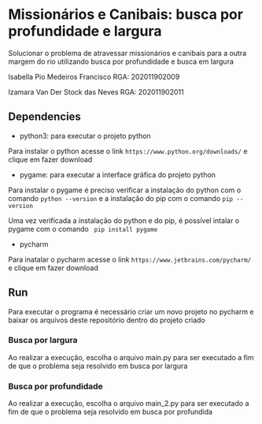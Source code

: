 # Missionários e Canibais: busca por profundidade e largura
Solucionar o problema de atravessar missionários e canibais para a outra margem do rio utilizando busca por profundidade e busca em largura

Isabella Pio Medeiros Francisco RGA: 202011902009

Izamara Van Der Stock das Neves RGA: 202011902011

## Dependencies

- python3: para executar o projeto python

Para instalar o python acesse o link ` https://www.python.org/downloads/ ` e clique em fazer download

- pygame: para executar a interface gráfica do projeto python

Para instalar o pygame é preciso verificar a instalação do python com o comando ` python --version ` e a instalação do pip com o comando ` pip --version `

Uma vez verificada a instalação do python e do pip, é possível intalar o pygame com o comando ` pip install pygame`


- pycharm

Para inatalar o pycharm acesse o link ` https://www.jetbrains.com/pycharm/ ` e clique em fazer download

## Run
Para executar o programa é necessário criar um novo projeto no pycharm e baixar os arquivos deste repositório dentro do projeto criado

### Busca por largura 
Ao realizar a execução, escolha o arquivo main.py para ser executado a fim de que o problema seja resolvido em busca por largura

### Busca por profundidade 
Ao realizar a execução, escolha o arquivo main_2.py para ser executado a fim de que o problema seja resolvido em busca por profundida
